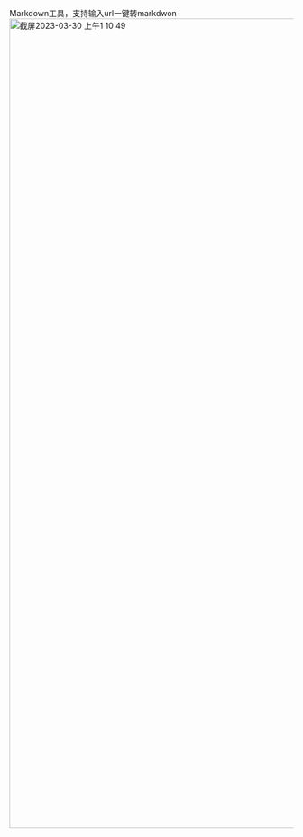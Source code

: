 Markdown工具，支持输入url一键转markdwon
<img width="1433" alt="截屏2023-03-30 上午1 10 49" src="https://user-images.githubusercontent.com/64321089/228617985-295b067b-7a47-4c15-b1c7-cc2f7f9c9e27.png">
